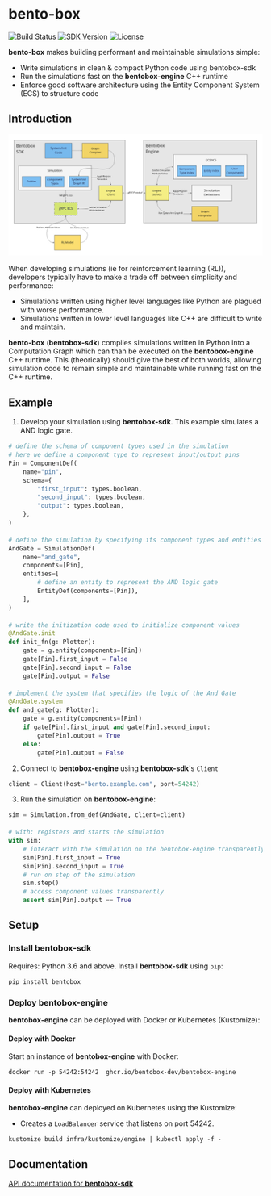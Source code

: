 # bento-box
[![Build Status](https://img.shields.io/github/workflow/status/bentobox-dev/bento-box/CI%20Pipeline)](https://github.com/bentobox-dev/bento-box/actions/workflows/ci.yaml)
[![SDK Version](https://img.shields.io/pypi/v/bentobox)](https://pypi.org/project/bentobox/)
[![License](https://img.shields.io/badge/license-MIT-blue.svg)](https://opensource.org/licenses/MIT)

**bento-box** makes building performant and maintainable simulations simple:
- Write simulations in clean &amp; compact Python code using bentobox-sdk
- Run the simulations fast on the **bentobox-engine** C++ runtime
- Enforce good software architecture using the Entity Component System (ECS) to structure code

## Introduction

![High-level System Architecture](./images/architecture.jpg)

When developing simulations (ie for reinforcement learning (RL)), developers
typically have to make a trade off between simplicity and performance:
- Simulations written using higher level languages like Python are plagued with worse performance.
- Simulations written in lower level languages like C++ are difficult to write and maintain.

**bento-box** (**bentobox-sdk**) compiles simulations written in Python into a
Computation Graph which can than be executed on the **bentobox-engine** C++ runtime.
This (theorically) should give the best of both worlds, allowing simulation code
to remain simple and maintainable while running fast on the C++ runtime.

## Example
1. Develop your simulation using **bentobox-sdk**. This example simulates a AND logic gate.
```python
# define the schema of component types used in the simulation
# here we define a component type to represent input/output pins
Pin = ComponentDef(
    name="pin",
    schema={
        "first_input": types.boolean,
        "second_input": types.boolean,
        "output": types.boolean,
    },
)

# define the simulation by specifying its component types and entities
AndGate = SimulationDef(
    name="and_gate",
    components=[Pin],
    entities=[
        # define an entity to represent the AND logic gate
        EntityDef(components=[Pin]),
    ],
)

# write the initization code used to initialize component values
@AndGate.init
def init_fn(g: Plotter):
    gate = g.entity(components=[Pin])
    gate[Pin].first_input = False
    gate[Pin].second_input = False
    gate[Pin].output = False

# implement the system that specifies the logic of the And Gate
@AndGate.system
def and_gate(g: Plotter):
    gate = g.entity(components=[Pin])
    if gate[Pin].first_input and gate[Pin].second_input:
        gate[Pin].output = True
    else:
        gate[Pin].output = False
```

2. Connect to **bentobox-engine** using **bentobox-sdk**'s `Client`
```python
client = Client(host="bento.example.com", port=54242)
```

3. Run the simulation on **bentobox-engine**:
```python
sim = Simulation.from_def(AndGate, client=client)

# with: registers and starts the simulation
with sim:
    # interact with the simulation on the bentobox-engine transparently
    sim[Pin].first_input = True
    sim[Pin].second_input = True
    # run on step of the simulation
    sim.step()
    # access component values transparently
    assert sim[Pin].output == True
```

## Setup
### Install bentobox-sdk
Requires: Python 3.6 and above.
Install **bentobox-sdk** using `pip`:
```sh
pip install bentobox
```

### Deploy bentobox-engine
**bentobox-engine** can be deployed with Docker or Kubernetes (Kustomize):

#### Deploy with Docker
Start an instance of **bentobox-engine** with Docker:
```
docker run -p 54242:54242  ghcr.io/bentobox-dev/bentobox-engine
```

#### Deploy with Kubernetes
**bentobox-engine** can deployed on Kubernetes using the Kustomize:
- Creates a `LoadBalancer` service that listens on port 54242.
```
kustomize build infra/kustomize/engine | kubectl apply -f -
```

## Documentation
[API documentation for **bentobox-sdk**](https://bentobox-dev.github.io/bento-box/)
